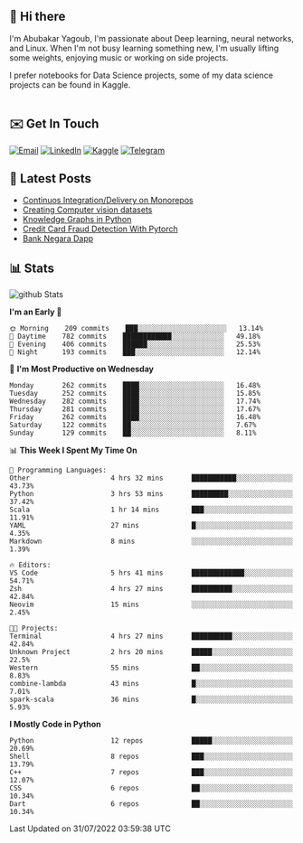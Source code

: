 ## 👋 Hi there

I'm Abubakar Yagoub, I'm passionate about Deep learning, neural networks, and
Linux. When I'm not busy learning something new, I'm usually lifting some
weights, enjoying music or working on side projects.

I prefer notebooks for Data Science projects, some of my data science projects
can be found in Kaggle. <br> <br>

## ✉️ Get In Touch

[![Email](https://img.shields.io/badge/Email-f1f1f1?style=for-the-badge&logo=gmail&logoColor=0f111a)](mailto:hi@blacksuan19.dev)
[![LinkedIn](https://img.shields.io/badge/LinkedIn-0077B5?style=for-the-badge&logo=linkedin&logoColor=white)](https://www.linkedin.com/in/blacksuan19/)
[![Kaggle](https://img.shields.io/badge/Kaggle-5acfff?style=for-the-badge&logo=kaggle&logoColor=white)](http://kaggle.com/abubakaryagob/)
[![Telegram](https://img.shields.io/badge/Telegram-2CA5E0?style=for-the-badge&logo=telegram&logoColor=white)](https://t.me/blacksuan19)

## 📩 Latest Posts

<!-- BLOG-POST-LIST:START -->
- [Continuos Integration/Delivery on Monorepos](http://blacksuan19.dev/blog/github-actions-monorepos/)
- [Creating Computer vision datasets](http://blacksuan19.dev/blog/creating-datasets/)
- [Knowledge Graphs in Python](http://blacksuan19.dev/projects/Knowledge_Graphs/)
- [Credit Card Fraud Detection With Pytorch](http://blacksuan19.dev/projects/credit-card-fraud-detection-with-pytorch/)
- [Bank Negara Dapp](http://blacksuan19.dev/projects/bank-negara/)
<!-- BLOG-POST-LIST:END -->

## 📊 Stats

![github Stats](https://github-readme-stats.vercel.app/api?username=blacksuan19&theme=github_dark&show_icons=true&count_private=true&custom_title=Github%20Stats&hide_border=true)

<!--START_SECTION:waka-->
**I'm an Early 🐤** 

```text
🌞 Morning    209 commits    ███░░░░░░░░░░░░░░░░░░░░░░   13.14% 
🌆 Daytime    782 commits    ████████████░░░░░░░░░░░░░   49.18% 
🌃 Evening    406 commits    ██████░░░░░░░░░░░░░░░░░░░   25.53% 
🌙 Night      193 commits    ███░░░░░░░░░░░░░░░░░░░░░░   12.14%

```
📅 **I'm Most Productive on Wednesday** 

```text
Monday       262 commits    ████░░░░░░░░░░░░░░░░░░░░░   16.48% 
Tuesday      252 commits    ████░░░░░░░░░░░░░░░░░░░░░   15.85% 
Wednesday    282 commits    ████░░░░░░░░░░░░░░░░░░░░░   17.74% 
Thursday     281 commits    ████░░░░░░░░░░░░░░░░░░░░░   17.67% 
Friday       262 commits    ████░░░░░░░░░░░░░░░░░░░░░   16.48% 
Saturday     122 commits    ██░░░░░░░░░░░░░░░░░░░░░░░   7.67% 
Sunday       129 commits    ██░░░░░░░░░░░░░░░░░░░░░░░   8.11%

```


📊 **This Week I Spent My Time On** 

```text
💬 Programming Languages: 
Other                    4 hrs 32 mins       ███████████░░░░░░░░░░░░░░   43.73% 
Python                   3 hrs 53 mins       █████████░░░░░░░░░░░░░░░░   37.42% 
Scala                    1 hr 14 mins        ███░░░░░░░░░░░░░░░░░░░░░░   11.91% 
YAML                     27 mins             █░░░░░░░░░░░░░░░░░░░░░░░░   4.35% 
Markdown                 8 mins              ░░░░░░░░░░░░░░░░░░░░░░░░░   1.39%

🔥 Editors: 
VS Code                  5 hrs 41 mins       █████████████░░░░░░░░░░░░   54.71% 
Zsh                      4 hrs 27 mins       ██████████░░░░░░░░░░░░░░░   42.84% 
Neovim                   15 mins             ░░░░░░░░░░░░░░░░░░░░░░░░░   2.45%

🐱‍💻 Projects: 
Terminal                 4 hrs 27 mins       ██████████░░░░░░░░░░░░░░░   42.84% 
Unknown Project          2 hrs 20 mins       █████░░░░░░░░░░░░░░░░░░░░   22.5% 
Western                  55 mins             ██░░░░░░░░░░░░░░░░░░░░░░░   8.83% 
combine-lambda           43 mins             █░░░░░░░░░░░░░░░░░░░░░░░░   7.01% 
spark-scala              36 mins             █░░░░░░░░░░░░░░░░░░░░░░░░   5.93%

```

**I Mostly Code in Python** 

```text
Python                   12 repos            █████░░░░░░░░░░░░░░░░░░░░   20.69% 
Shell                    8 repos             ███░░░░░░░░░░░░░░░░░░░░░░   13.79% 
C++                      7 repos             ███░░░░░░░░░░░░░░░░░░░░░░   12.07% 
CSS                      6 repos             ██░░░░░░░░░░░░░░░░░░░░░░░   10.34% 
Dart                     6 repos             ██░░░░░░░░░░░░░░░░░░░░░░░   10.34%

```



 Last Updated on 31/07/2022 03:59:38 UTC
<!--END_SECTION:waka-->
